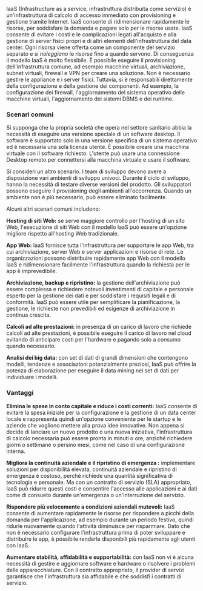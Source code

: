 IaaS (Infrastructure as a service, infrastruttura distribuita come servizio) è un'infrastruttura di calcolo di accesso immediato con provisioning e gestione tramite Internet. IaaS consente di ridimensionare rapidamente le risorse, per soddisfare la domanda e pagare solo per le risorse usate. IaaS consente di evitare i costi e le complicazioni legati all'acquisto e alla gestione di server fisici propri e di altri elementi dell'infrastruttura del data center. Ogni risorsa viene offerta come un componente del servizio separato e si *noleggiano* le risorse fino a quando servono. Di conseguenza il modello IaaS è molto flessibile. È possibile eseguire il provisioning dell'infrastruttura comune, ad esempio macchine virtuali, archiviazione, subnet virtuali, firewall e VPN per creare una soluzione. Non è necessario gestire le appliance e i server fisici. Tuttavia, si è responsabili direttamente della configurazione e della gestione dei componenti. Ad esempio, la configurazione dei firewall, l'aggiornamento del sistema operativo delle macchine virtuali, l'aggiornamento dei sistemi DBMS e dei runtime.

### <a name="common-scenarios"></a>Scenari comuni 

Si supponga che la propria società che opera nel settore sanitario abbia la necessità di eseguire una versione speciale di un software desktop. Il software è supportato solo in una versione specifica di un sistema operativo ed è necessaria una sola licenza utente. È possibile creare una macchina virtuale con il software richiesto. L'utente può usare una connessione Desktop remoto per connettersi alla macchina virtuale e usare il software.

Si consideri un altro scenario. I team di sviluppo devono avere a disposizione vari ambienti di sviluppo univoci. Durante il ciclo di sviluppo, hanno la necessità di testare diverse versioni del prodotto. Gli sviluppatori possono eseguire il provisioning degli ambienti all'occorrenza. Quando un ambiente non è più necessario, può essere eliminato facilmente.

Alcuni altri scenari comuni includono:

**Hosting di siti Web:** se serve maggiore controllo per l'hosting di un sito Web, l'esecuzione di siti Web con il modello IaaS può essere un'opzione migliore rispetto all'hosting Web tradizionale.

**App Web:** IaaS fornisce tutta l'infrastruttura per supportare le app Web, tra cui archiviazione, server Web e server applicazioni e risorse di rete. Le organizzazioni possono distribuire rapidamente app Web con il modello IaaS e ridimensionare facilmente l'infrastruttura quando la richiesta per le app è imprevedibile.

**Archiviazione, backup e ripristino:** la gestione dell'archiviazione può essere complessa e richiedere notevoli investimenti di capitale e personale esperto per la gestione dei dati e per soddisfare i requisiti legali e di conformità. IaaS può essere utile per semplificare la pianificazione, la gestione, le richieste non prevedibili ed esigenze di archiviazione in continua crescita.

**Calcoli ad alte prestazioni:** in presenza di un carico di lavoro che richiede calcoli ad alte prestazioni, è possibile eseguire il carico di lavoro nel cloud evitando di anticipare costi per l'hardware e pagando solo a consumo quando necessario. 

**Analisi dei big data:** con set di dati di grandi dimensioni che contengono modelli, tendenze e associazioni potenzialmente preziosi, IaaS può offrire la potenza di elaborazione per eseguire il data mining nei set di dati per individuare i modelli.

### <a name="advantages"></a>Vantaggi

**Elimina le spese in conto capitale e riduce i costi correnti:** IaaS consente di evitare la spesa iniziale per la configurazione e la gestione di un data center locale e rappresenta quindi un'opzione conveniente per le startup e le aziende che vogliono mettere alla prova idee innovative. Non appena si decide di lanciare un nuovo prodotto o una nuova iniziativa, l'infrastruttura di calcolo necessaria può essere pronta in minuti o ore, anziché richiedere giorni o settimane o persino mesi, come nel caso di una configurazione interna.

**Migliora la continuità aziendale e il ripristino di emergenza :** implementare soluzioni per disponibilità elevata, continuità aziendale e ripristino di emergenza è costoso, perché richiede una quantità significativa di tecnologia e personale. Ma con un contratto di servizio (SLA) appropriato, IaaS può ridurre questi costi e consentire l'accesso alle applicazioni e ai dati come di consueto durante un'emergenza o un'interruzione del servizio.

**Rispondere più velocemente a condizioni aziendali mutevoli:** IaaS consente di aumentare rapidamente le risorse per rispondere a picchi della domanda per l'applicazione, ad esempio durante un periodo festivo, quindi ridurle nuovamente quando l'attività diminuisce per risparmiare. Dato che non è necessario configurare l'infrastruttura prima di poter sviluppare e distribuire le app, è possibile renderle disponibili più rapidamente agli utenti con IaaS.

**Aumentare stabilità, affidabilità e supportabilità:** con IaaS non vi è alcuna necessità di gestire e aggiornare software e hardware o risolvere i problemi delle apparecchiature. Con il contratto appropriato, il provider di servizi garantisce che l'infrastruttura sia affidabile e che soddisfi i contratti di servizio.
